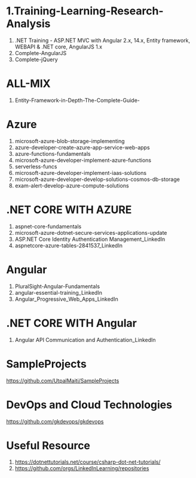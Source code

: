# 1.Training-Learning-Research-Analysis
1. .NET Training - ASP.NET MVC with Angular 2.x, 14.x, Entity framework, WEBAPI & .NET core, AngularJS 1.x
2. Complete-AngularJS
3. Complete-jQuery

# ALL-MIX
1. Entity-Framework-in-Depth-The-Complete-Guide-

# Azure

1. microsoft-azure-blob-storage-implementing
2. azure-developer-create-azure-app-service-web-apps
3. azure-functions-fundamentals
4. microsoft-azure-developer-implement-azure-functions
5. serverless-funcs
6. microsoft-azure-developer-implement-iaas-solutions
7. microsoft-azure-developer-develop-solutions-cosmos-db-storage
8. exam-alert-develop-azure-compute-solutions

# .NET CORE WITH AZURE

1. aspnet-core-fundamentals
2. microsoft-azure-dotnet-secure-services-applications-update
3. ASP.NET Core Identity Authentication Management_LinkedIn
4. aspnetcore-azure-tables-2841537_LinkedIn

# Angular

1. PluralSight-Angular-Fundamentals
2. angular-essential-training_LinkedIn
3. Angular_Progressive_Web_Apps_LinkedIn

# .NET CORE WITH Angular

1. Angular API Communication and Authentication_LinkedIn

# SampleProjects
https://github.com/UtpalMaiti/SampleProjects

# DevOps and Cloud Technologies
https://github.com/gkdevops/gkdevops

# Useful Resource
1. https://dotnettutorials.net/course/csharp-dot-net-tutorials/
2. https://github.com/orgs/LinkedInLearning/repositories

    



        



